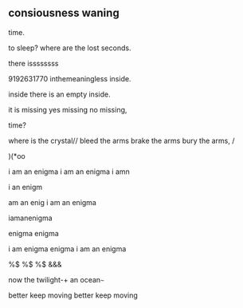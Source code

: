 ## consiousness waning

time.

to sleep?
where are the lost seconds.


there issssssss

9192631770
inthemeaningless inside.


inside
there is an empty inside.




it is missing yes missing no missing,

time?


where is the crystal//
bleed the arms brake the arms bury the arms,
/

)(*oo



i am an enigma
i am an enigma
i amn

i an enigm

am an enig
i am an enigma


iamanenigma

enigma
enigma




i am enigma
enigma
i am an enigma



%$
%$
%$
&&&

now the twilight-+
an ocean`~`

better keep moving better keep moving
